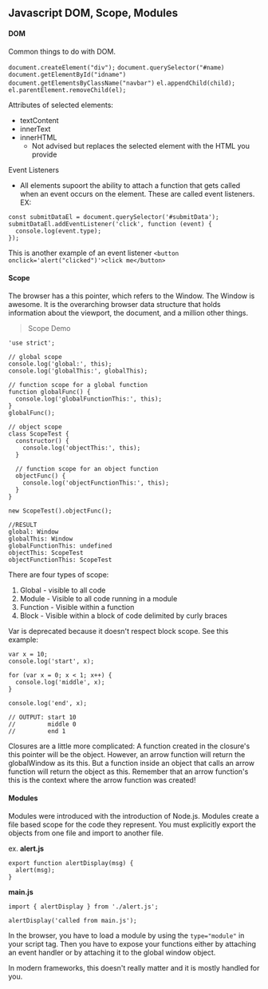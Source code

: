 ## Javascript DOM, Scope, Modules

#### DOM

Common things to do with DOM.

`document.createElement("div");`
`document.querySelector("#name)`
`document.getElementById("idname")`
`document.getElementsByClassName("navbar")`
`el.appendChild(child);`
`el.parentElement.removeChild(el);`

Attributes of selected elements:

- textContent
- innerText
- innerHTML
  - Not advised but replaces the selected element with the HTML you provide

Event Listeners

- All elements supoort the ability to attach a function that gets called when an event occurs on the element. These are called event listeners.
  EX:

```
const submitDataEl = document.querySelector('#submitData');
submitDataEl.addEventListener('click', function (event) {
  console.log(event.type);
});
```

This is another example of an event listener
`<button onclick='alert("clicked")'>click me</button>`

#### Scope

The browser has a this pointer, which refers to the Window. The Window is awesome. It is the overarching browser data structure that holds information about the viewport, the document, and a million other things.

> Scope Demo

```
'use strict';

// global scope
console.log('global:', this);
console.log('globalThis:', globalThis);

// function scope for a global function
function globalFunc() {
  console.log('globalFunctionThis:', this);
}
globalFunc();

// object scope
class ScopeTest {
  constructor() {
    console.log('objectThis:', this);
  }

  // function scope for an object function
  objectFunc() {
    console.log('objectFunctionThis:', this);
  }
}

new ScopeTest().objectFunc();

//RESULT
global: Window
globalThis: Window
globalFunctionThis: undefined
objectThis: ScopeTest
objectFunctionThis: ScopeTest
```

There are four types of scope:

1. Global - visible to all code
2. Module - Visible to all code running in a module
3. Function - Visible within a function
4. Block - Visible within a block of code delimited by curly braces

Var is deprecated because it doesn't respect block scope. See this example:

```
var x = 10;
console.log('start', x);

for (var x = 0; x < 1; x++) {
  console.log('middle', x);
}

console.log('end', x);

// OUTPUT: start 10
//         middle 0
//         end 1
```

Closures are a little more complicated: A function created in the closure's this pointer will be the object. However, an arrow function will return the globalWindow as its this. But a function inside an object that calls an arrow function will return the object as this. Remember that an arrow function's this is the context where the arrow function was created!

#### Modules

Modules were introduced with the introduction of Node.js. Modules create a file based scope for the code they represent. You must explicitly export the objects from one file and import to another file.

ex.
**alert.js**

```
export function alertDisplay(msg) {
  alert(msg);
}
```

**main.js**

```
import { alertDisplay } from './alert.js';

alertDisplay('called from main.js');
```

In the browser, you have to load a module by using the `type="module"` in your script tag. Then you have to expose your functions either by attaching an event handler or by attaching it to the global window object.

In modern frameworks, this doesn't really matter and it is mostly handled for you.
